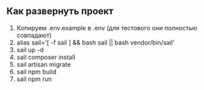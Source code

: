 ## Как развернуть проект

1) Копируем .env.example в .env (для тестового они полностью совпадают)
2) alias sail='[ -f sail ] && bash sail || bash vendor/bin/sail'
3) sail up -d
4) sail composer install
5) sail artisan migrate
6) sail npm build
7) sail npm run

